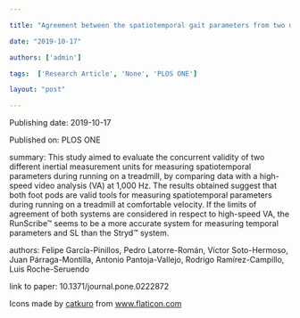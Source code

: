 ---
title: "Agreement between the spatiotemporal gait parameters from two different wearable devices and high-speed video analysis"
date: "2019-10-17"
authors: ['admin']
tags:  ['Research Article', 'None', 'PLOS ONE']
layout: "post"
---
Publishing date: 2019-10-17

Published on: PLOS ONE

summary: This study aimed to evaluate the concurrent validity of two different inertial measurement units for measuring spatiotemporal parameters during running on a treadmill, by comparing data with a high-speed video analysis (VA) at 1,000 Hz. The results obtained suggest that both foot pods are valid tools for measuring spatiotemporal parameters during running on a treadmill at comfortable velocity. If the limits of agreement of both systems are considered in respect to high-speed VA, the RunScribe™ seems to be a more accurate system for measuring temporal parameters and SL than the Stryd™ system.

authors: Felipe García-Pinillos, Pedro Latorre-Román, Víctor Soto-Hermoso, Juan Párraga-Montilla, Antonio Pantoja-Vallejo, Rodrigo Ramírez-Campillo, Luis Roche-Seruendo

link to paper: 10.1371/journal.pone.0222872

Icons made by <a href="https://www.flaticon.com/free-icon/bookshelves_3576884" title="catkuro">catkuro</a> from <a href="https://www.flaticon.com/" title="Flaticon"> www.flaticon.com</a>